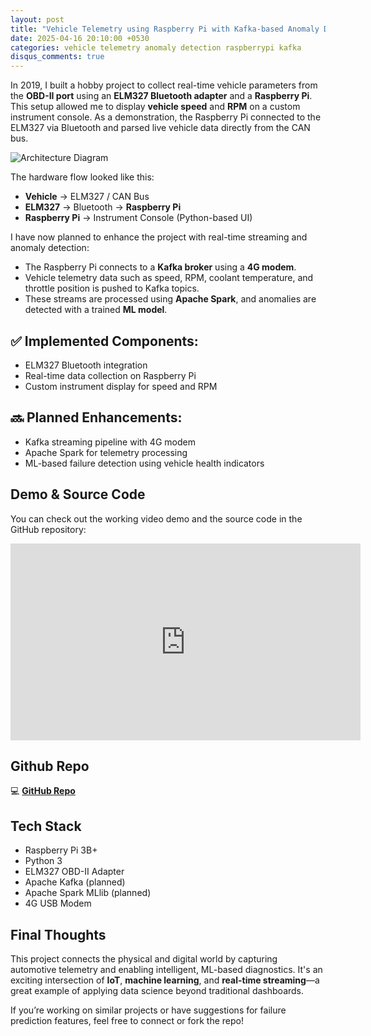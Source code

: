 ```yaml
---
layout: post
title: "Vehicle Telemetry using Raspberry Pi with Kafka-based Anomaly Detection"
date: 2025-04-16 20:10:00 +0530
categories: vehicle telemetry anomaly detection raspberrypi kafka
disqus_comments: true
---
```


In 2019, I built a hobby project to collect real-time vehicle parameters from the **OBD-II port** using an **ELM327 Bluetooth adapter** and a **Raspberry Pi**. This setup allowed me to display **vehicle speed** and **RPM** on a custom instrument console. As a demonstration, the Raspberry Pi connected to the ELM327 via Bluetooth and parsed live vehicle data directly from the CAN bus.

![Architecture Diagram][Architecture Diagram]

[Architecture Diagram]: (/assets/projects/VehicleTelemetry/OBD2_Vehicle_detection.png)

The hardware flow looked like this:

- **Vehicle** → ELM327 / CAN Bus
- **ELM327** → Bluetooth → **Raspberry Pi**
- **Raspberry Pi** → Instrument Console (Python-based UI)

I have now planned to enhance the project with real-time streaming and anomaly detection:

- The Raspberry Pi connects to a **Kafka broker** using a **4G modem**.
- Vehicle telemetry data such as speed, RPM, coolant temperature, and throttle position is pushed to Kafka topics.
- These streams are processed using **Apache Spark**, and anomalies are detected with a trained **ML model**.

## ✅ Implemented Components:

- ELM327 Bluetooth integration
- Real-time data collection on Raspberry Pi
- Custom instrument display for speed and RPM

## 🔜 Planned Enhancements:

- Kafka streaming pipeline with 4G modem
- Apache Spark for telemetry processing
- ML-based failure detection using vehicle health indicators

## Demo & Source Code

You can check out the working video demo and the source code in the GitHub repository:

<iframe width="560" height="315" src="https://www.youtube.com/embed/X3aA26rKwIs?si=Wro3g8q26U2lR8Gr" title="YouTube video player" frameborder="0" allow="accelerometer; autoplay; clipboard-write; encrypted-media; gyroscope; picture-in-picture; web-share" referrerpolicy="strict-origin-when-cross-origin" allowfullscreen></iframe>

## Github Repo

💻 **[GitHub Repo](https://github.com/spsarolkar/Tesla/tree/master)**

## Tech Stack

- Raspberry Pi 3B+
- Python 3
- ELM327 OBD-II Adapter
- Apache Kafka (planned)
- Apache Spark MLlib (planned)
- 4G USB Modem

## Final Thoughts

This project connects the physical and digital world by capturing automotive telemetry and enabling intelligent, ML-based diagnostics. It's an exciting intersection of **IoT**, **machine learning**, and **real-time streaming**—a great example of applying data science beyond traditional dashboards.

If you’re working on similar projects or have suggestions for failure prediction features, feel free to connect or fork the repo!
